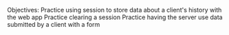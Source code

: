 Objectives:
Practice using session to store data about a client's history with the web app
Practice clearing a session
Practice having the server use data submitted by a client with a form
